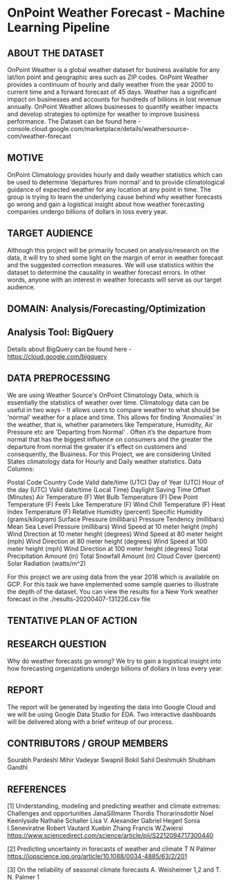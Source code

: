 # OnPoint Weather Forecast - Machine Learning Pipeline

## ABOUT THE DATASET

OnPoint Weather is a global weather dataset for business available for any lat/lon point and geographic area such as ZIP codes. OnPoint Weather provides a continuum of hourly and daily weather from the year 2000 to current time and a forward forecast of 45 days.
Weather has a significant impact on businesses and accounts for hundreds of billions in lost revenue annually. OnPoint Weather allows businesses to quantify weather impacts and develop strategies to optimize for weather to improve business performance.
The Dataset can be found here - console.cloud.google.com/marketplace/details/weathersource-com/weather-forecast

## MOTIVE

OnPoint Climatology provides hourly and daily weather statistics which can be used to determine ‘departures from normal’ and to provide climatological guidance of expected weather for any location at any point in time. The group is trying to learn the underlying cause behind why weather forecasts go wrong and gain a logistical insight about how weather forecasting companies undergo billions of dollars in loss every year.

## TARGET AUDIENCE

Although this project will be primarily focused on analysis/research on the data, it will try to shed some light on the margin of error in weather forecast and the suggested correction measures. We will use statistics within the dataset to determine the causality in weather forecast errors. In other words, anyone with an interest in weather forecasts will serve as our target audience.

## DOMAIN: Analysis/Forecasting/Optimization

## Analysis Tool: BigQuery
Details about BigQuery can be found here - https://cloud.google.com/bigquery

## DATA PREPROCESSING

We are using Weather Source's OnPoint Climatology Data, which is essentially the statistics of weather over time. Climatology data can be useful in two ways - It allows users to compare weather to what should be ‘normal’ weather for a place and time. This allows for finding 'Anomalies' in the weather, that is, whether parameters like Temperature, Humidity, Air Pressure etc are 'Departing from Normal' . Often it’s the departure from normal that has the biggest influence on consumers and the greater the departure from normal the greater it's effect on customers and consequently, the Business.
For this Project, we are considering United States climatology data for Hourly and Daily weather statistics.
Data Columns:

Postal Code
Country Code
Valid date/time (UTC)
Day of Year (UTC)
Hour of the day (UTC)
Valid date/time (Local Time)
Daylight Saving Time Offset (Minutes)
Air Temperature (F)
Wet Bulb Temperature (F)
Dew Point Temperature (F)
Feels Like Temperature (F)
Wind Chill Temperature (F)
Heat Index Temperature (F)
Relative Humidity (percent)
Specific Humidity (grams/kilogram)
Surface Pressure (millibars)
Pressure Tendency (millibars)
Mean Sea Level Pressure (millibars)
Wind Speed at 10 meter height (mph)
Wind Direction at 10 meter height (degrees)
Wind Speed at 80 meter height (mph)
Wind Direction at 80 meter height (degrees)
Wind Speed at 100 meter height (mph)
Wind Direction at 100 meter height (degrees)
Total Precipitation Amount (in)
Total Snowfall Amount (in)
Cloud Cover (percent)
Solar Radiation (watts/m^2) 

For this project we are using data from the year 2016 which is available on GCP.
For this task we have implemented some sample queries to illustrate the depth of the dataset. You can view the results for a New York weather forecast in the ./results-20200407-131226.csv file

## TENTATIVE PLAN OF ACTION



## RESEARCH QUESTION
Why do weather forecasts go wrong? We try to gain a logistical insight into how forecasting organizations undergo billions of dollars in loss every year.

## REPORT

The report will be generated by ingesting the data into Google Cloud and we will be using Google Data Studio for EDA. Two interactive dashboards will be delivered along with a brief writeup of our process.

## CONTRIBUTORS / GROUP MEMBERS
Sourabh Pardeshi
Mihir Vadeyar
Swapnil Bokil
Sahil Deshmukh
Shubham Gandhi

## REFERENCES
[1] Understanding, modeling and predicting weather and climate extremes: Challenges and opportunities
JanaSillmann Thordis Thorarinsdottir Noel Keenlyside Nathalie Schaller Lisa V. Alexander Gabriel Hegerl Sonia I.Seneviratne Robert Vautard Xuebin Zhang Francis W.Zwiersi
https://www.sciencedirect.com/science/article/pii/S2212094717300440

[2] Predicting uncertainty in forecasts of weather and climate
T N Palmer
https://iopscience.iop.org/article/10.1088/0034-4885/63/2/201

[3] On the reliability of seasonal climate forecasts
A. Weisheimer 1,2 and T. N. Palmer 1
